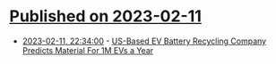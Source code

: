 # [Published on 2023-02-11](index.md)

* [2023-02-11, 22:34:00](https://hardware.slashdot.org/story/23/02/11/0137254/us-based-ev-battery-recycling-company-predicts-material-for-1m-evs-a-year?utm_source=rss1.0mainlinkanon&utm_medium=feed) - [US-Based EV Battery Recycling Company Predicts Material For 1M EVs a Year](https://hardware.slashdot.org/story/23/02/11/0137254/us-based-ev-battery-recycling-company-predicts-material-for-1m-evs-a-year?utm_source=rss1.0mainlinkanon&utm_medium=feed)
